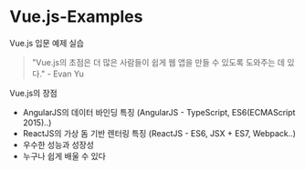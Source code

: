 # Vue.js-Examples
Vue.js 입문 예제 실습


> "Vue.js의 초점은 더 많은 사람들이 쉽게 웹 앱을 만들 수 있도록 도와주는 데 있다." - Evan Yu


Vue.js의 장점
- AngularJS의 데이터 바인딩 특징 (AngularJS - TypeScript, ES6(ECMAScript 2015)..)
- ReactJS의 가상 돔 기반 렌터링 특징 (ReactJS - ES6, JSX + ES7, Webpack..)
- 우수한 성능과 성장성
- 누구나 쉽게 배울 수 있다
